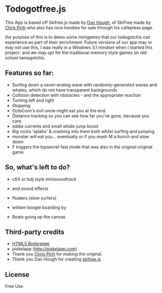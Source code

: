 # Todogotfree.js


This App is based off Skifree.js made by [Dan Hough](http://www.danhough.com/blog/skifree-js/), of SkiFree made by [Chris Pirih](http://ski.ihoc.net/) who also has nice hoodies for sale through his cafepress page.

the purpose of this is to demo some minigames that our todogotchis can experience as part of their enrichment.  Future versions of our app may or may not use this, I was really in a Windows 3.1 mindset when I started this project- and we may opt for the traditional memory style games on old-school tamagotchis.

## Features so far:

* Surfing down a never-ending wave with randomly-generated waves and whales, which do not have transparent backgrounds
* Collision detection with obstacles - and the appropriate reaction
* Turning left and right
* Stopping
* OctoCorn's evil uncle might eat you at the end.
* Distance tracking so you can see how far you've gone, because you care.
* eddie currents and small whale jump boost
* Big rocks 'splahs' & crashing into them both whilst surfing and jumping
* monster will eat you... eventually or if you mash M a bunch and slow down
* F triggers the topsecret fast mode that was also in the original original game.

## So, what's left to do?

* c64 or lsdj style minisoundtrack 
* and sound effects

* floaters (slow surfers)
* william boogie boarding by
* Boats going up the canvas




## Third-party credits

* [HTML5 Boilerplate](http://html5boilerplate.com)
* piskelapp (http://piskelapp.com)
* Thank you [Chris Pirih](http://ski.ihoc.net/) for making the original.
* Thank you Dan Hough for creating [skifree.js](http://www.danhough.com/blog/skifree-js/) 

## License

Free Use
